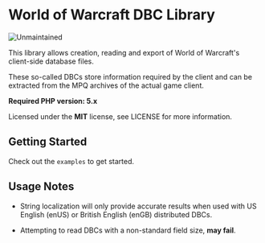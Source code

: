 # World of Warcraft DBC Library

![Unmaintained](https://img.shields.io/badge/%E2%9A%A0-unmaintained-red.svg?style=flat)

This library allows creation, reading and export of World of Warcraft's
client-side database files.

These so-called DBCs store information required by the client and can be
extracted from the MPQ archives of the actual game client.

**Required PHP version: 5.x**

Licensed under the **MIT** license, see LICENSE for more information.

## Getting Started

Check out the `examples` to get started.

## Usage Notes

- String localization will only provide accurate results when used with US
  English (enUS) or British English (enGB) distributed DBCs.

- Attempting to read DBCs with a non-standard field size, **may fail**.
